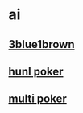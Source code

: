 # ai

## [3blue1brown](./3blue1brown)

## [hunl poker](./hunl-poker)

## [multi poker](./multi-poker)
